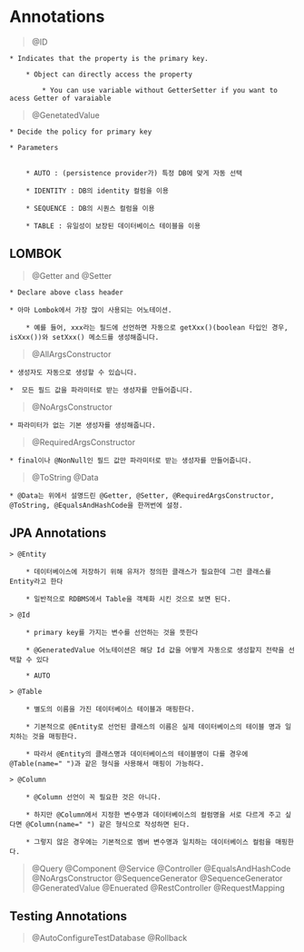 # Annotations

> @ID

    * Indicates that the property is the primary key.

        * Object can directly access the property

            * You can use variable without GetterSetter if you want to acess Getter of varaiable

> @GenetatedValue

    * Decide the policy for primary key

    * Parameters


        * AUTO : (persistence provider가) 특정 DB에 맞게 자동 선택

        * IDENTITY : DB의 identity 컬럼을 이용

        * SEQUENCE : DB의 시퀀스 컬럼을 이용

        * TABLE : 유일성이 보장된 데이터베이스 테이블을 이용

## LOMBOK

> @Getter and @Setter

    * Declare above class header

    * 아마 Lombok에서 가장 많이 사용되는 어노테이션.

        * 예를 들어, xxx라는 필드에 선언하면 자동으로 getXxx()(boolean 타입인 경우, isXxx())와 setXxx() 메소드를 생성해줍니다.

> @AllArgsConstructor

    * 생성자도 자동으로 생성할 수 있습니다.

    *  모든 필드 값을 파라미터로 받는 생성자를 만들어줍니다.

> @NoArgsConstructor

    * 파라미터가 없는 기본 생성자를 생성해줍니다.

> @RequiredArgsConstructor

    * final이나 @NonNull인 필드 값만 파라미터로 받는 생성자를 만들어줍니다.

> @ToString
> @Data

    * @Data는 위에서 설명드린 @Getter, @Setter, @RequiredArgsConstructor, @ToString, @EqualsAndHashCode을 한꺼번에 설정.

## JPA Annotations

    > @Entity

        * 데이터베이스에 저장하기 위해 유저가 정의한 클래스가 필요한데 그런 클래스를 Entity라고 한다

        * 일반적으로 RDBMS에서 Table을 객체화 시킨 것으로 보면 된다.

    > @Id

        * primary key를 가지는 변수를 선언하는 것을 뜻한다

        * @GeneratedValue 어노테이션은 해당 Id 값을 어떻게 자동으로 생성할지 전략을 선택할 수 있다

        * AUTO

    > @Table

        * 별도의 이름을 가진 데이터베이스 테이블과 매핑한다.

        * 기본적으로 @Entity로 선언된 클래스의 이름은 실제 데이터베이스의 테이블 명과 일치하는 것을 매핑한다.

        * 따라서 @Entity의 클래스명과 데이터베이스의 테이블명이 다를 경우에 @Table(name=" ")과 같은 형식을 사용해서 매핑이 가능하다.

    > @Column

        * @Column 선언이 꼭 필요한 것은 아니다.

        * 하지만 @Column에서 지정한 변수명과 데이터베이스의 컬럼명을 서로 다르게 주고 싶다면 @Column(name=" ") 같은 형식으로 작성하면 된다.

        * 그렇지 않은 경우에는 기본적으로 멤버 변수명과 일치하는 데이터베이스 컬럼을 매핑한다.

> @Query
> @Component
> @Service
> @Controller
> @EqualsAndHashCode
> @NoArgsConstructor
> @SequenceGenerator
> @SequenceGenerator
> @GeneratedValue
> @Enuerated
> @RestController
> @RequestMapping

## Testing Annotations

> @AutoConfigureTestDatabase
> @Rollback
